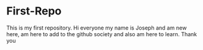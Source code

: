# First-Repo
This is my first repository.
Hi everyone my name is Joseph and am new here, am here to add to the github society and also am here to learn. Thank you

